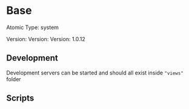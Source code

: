 # Base

Atomic Type: system

Version: Version: Version: 1.0.12




## Development

Development servers can be started and should all exist inside `"views"` folder

## Scripts
